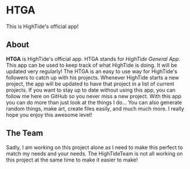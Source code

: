 # HTGA
This is HighTide's official app!

## About
**HTGA** is HighTide's official app. HTGA stands for *HighTide General App*. This app can be used to keep track of what HighTide is doing. It will be updated very regularly! The HTGA is an easy to use way for HighTide's followers to catch up with his projects. Whenever HighTide starts a new project, the app will be updated to have that project in a list of current projects. If you want to stay up to date without using this app, you can follow me here on GitHub so you never miss a new project. With this app you can do more than just look at the things I do... You can also generate random things, make art, create files easily, and much much more. I really hope you enjoy this awesome level!

## The Team
Sadly, I am working on this project alone as I need to make this perfect to match my needs and your needs. The HighTideTeam is not all working on this project at the same time to make it easier to make!
